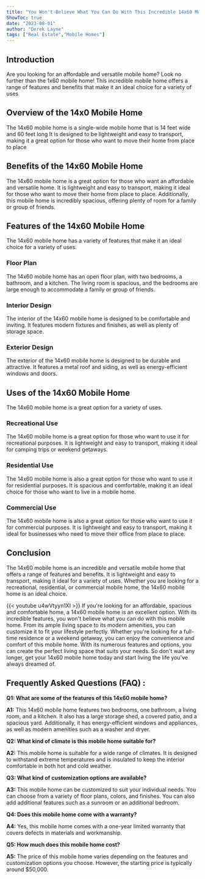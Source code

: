 ```yaml
---
title: "You Won't Believe What You Can Do With This Incredible 14x60 Mobile Home!"
ShowToc: true 
date: "2023-08-01"
author: "Derek Layne" 
tags: ["Real Estate","Mobile Homes"]
---
```

## Introduction
Are you looking for an affordable and versatile mobile home? Look no further than the 1x60 mobile home! This incredible mobile home offers a range of features and benefits that make it an ideal choice for a variety of uses

## Overview of the 14x0 Mobile Home
The 14x60 mobile home is a single-wide mobile home that is 14 feet wide and 60 feet long It is designed to be lightweight and easy to transport, making it a great option for those who want to move their home from place to place

## Benefits of the 14x60 Mobile Home
The 14x60 mobile home is a great option for those who want an affordable and versatile home. It is lightweight and easy to transport, making it ideal for those who want to move their home from place to place. Additionally, this mobile home is incredibly spacious, offering plenty of room for a family or group of friends.

## Features of the 14x60 Mobile Home
The 14x60 mobile home has a variety of features that make it an ideal choice for a variety of uses.

### Floor Plan
The 14x60 mobile home has an open floor plan, with two bedrooms, a bathroom, and a kitchen. The living room is spacious, and the bedrooms are large enough to accommodate a family or group of friends.

### Interior Design
The interior of the 14x60 mobile home is designed to be comfortable and inviting. It features modern fixtures and finishes, as well as plenty of storage space.

### Exterior Design
The exterior of the 14x60 mobile home is designed to be durable and attractive. It features a metal roof and siding, as well as energy-efficient windows and doors.

## Uses of the 14x60 Mobile Home
The 14x60 mobile home is a great option for a variety of uses.

### Recreational Use
The 14x60 mobile home is a great option for those who want to use it for recreational purposes. It is lightweight and easy to transport, making it ideal for camping trips or weekend getaways.

### Residential Use
The 14x60 mobile home is also a great option for those who want to use it for residential purposes. It is spacious and comfortable, making it an ideal choice for those who want to live in a mobile home.

### Commercial Use
The 14x60 mobile home is also a great option for those who want to use it for commercial purposes. It is lightweight and easy to transport, making it ideal for businesses who need to move their office from place to place.

## Conclusion
The 14x60 mobile home is an incredible and versatile mobile home that offers a range of features and benefits. It is lightweight and easy to transport, making it ideal for a variety of uses. Whether you are looking for a recreational, residential, or commercial mobile home, the 14x60 mobile home is an ideal choice.

{{< youtube u4wVtyyn1XI >}} 
If you're looking for an affordable, spacious and comfortable home, a 14x60 mobile home is an excellent option. With its incredible features, you won't believe what you can do with this mobile home. From its ample living space to its modern amenities, you can customize it to fit your lifestyle perfectly. Whether you're looking for a full-time residence or a weekend getaway, you can enjoy the convenience and comfort of this mobile home. With its numerous features and options, you can create the perfect living space that suits your needs. So don't wait any longer, get your 14x60 mobile home today and start living the life you've always dreamed of.

## Frequently Asked Questions (FAQ) :
**Q1: What are some of the features of this 14x60 mobile home?**

**A1:** This 14x60 mobile home features two bedrooms, one bathroom, a living room, and a kitchen. It also has a large storage shed, a covered patio, and a spacious yard. Additionally, it has energy-efficient windows and appliances, as well as modern amenities such as a washer and dryer. 

**Q2: What kind of climate is this mobile home suitable for?**

**A2:** This mobile home is suitable for a wide range of climates. It is designed to withstand extreme temperatures and is insulated to keep the interior comfortable in both hot and cold weather. 

**Q3: What kind of customization options are available?**

**A3:** This mobile home can be customized to suit your individual needs. You can choose from a variety of floor plans, colors, and finishes. You can also add additional features such as a sunroom or an additional bedroom. 

**Q4: Does this mobile home come with a warranty?**

**A4:** Yes, this mobile home comes with a one-year limited warranty that covers defects in materials and workmanship. 

**Q5: How much does this mobile home cost?**

**A5:** The price of this mobile home varies depending on the features and customization options you choose. However, the starting price is typically around $50,000.



